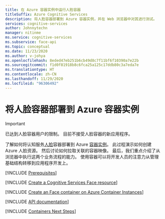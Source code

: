 ```yaml
---
title: 在 Azure 容器实例中运行人脸容器
titleSuffix: Azure Cognitive Services
description: 将人脸容器部署到 Azure 容器实例，并在 Web 浏览器中对其进行测试。
services: cognitive-services
author: Johnnytechn
manager: nitinme
ms.service: cognitive-services
ms.subservice: face-api
ms.topic: conceptual
ms.date: 11/23/2020
ms.author: v-johya
ms.openlocfilehash: 8eded47eb251b6cb49d8c7f11bf6f10390a7e22b
ms.sourcegitcommit: f1d0f81918b8c6fca25a125c17ddb80c3a7eda7e
ms.translationtype: HT
ms.contentlocale: zh-CN
ms.lasthandoff: 11/29/2020
ms.locfileid: "96306492"
---
```

# <a name="deploy-the-face-container-to-azure-container-instances"></a>将人脸容器部署到 Azure 容器实例

> [!IMPORTANT]
> 已达到人脸容器用户的限制。 目前不接受人脸容器的新应用程序。

了解如何将认知服务[人脸](../face-how-to-install-containers.md)容器部署到 Azure [容器实例](../../../container-instances/index.yml)。 此过程演示如何创建 Azure 人脸资源。 然后讨论如何拉取关联的容器映像。 最后，我们重点介绍了从浏览器中执行这两个业务流程的能力。 使用容器可以将开发人员的注意力从管理基础结构转移到应用程序开发上。

[!INCLUDE [Prerequisites](../../containers/includes/container-preview-prerequisites.md)]

[!INCLUDE [Create a Cognitive Services Face resource](../includes/create-face-resource.md)]

[!INCLUDE [Create an Face container on Azure Container Instances](../../containers/includes/create-container-instances-resource-from-azure-cli.md)]

[!INCLUDE [API documentation](../../../../includes/cognitive-services-containers-api-documentation.md)]

[!INCLUDE [Containers Next Steps](../../containers/includes/containers-next-steps.md)]

